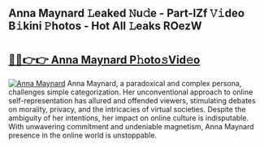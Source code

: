 ## Anna Maynard 𝙻eaked 𝙽u𝚍e - Part-IZf 𝚅𝚒deo B𝚒kini 𝙿hotos - Hot All 𝙻eaks ROezW

# <h2><a href="http://ld0jk21.urlbe.top/?page=Anna+Maynard">🔗🔗👉👉 Anna Maynard P𝚑oto𝚜Vid𝚎o</a></h2>

[![Anna Maynard](https://i.imgur.com/eBuTRDB.gif)](http://ld0jk21.urlbe.top/?page=Anna+Maynard)
Anna Maynard, a paradoxical and complex persona, challenges simple categorization. Her unconventional approach to online self-representation has allured and offended viewers, stimulating debates on morality, privacy, and the intricacies of virtual societies. Despite the ambiguity of her intentions, her impact on online culture is indisputable. With unwavering commitment and undeniable magnetism, Anna Maynard presence in the online world is unstoppable.
